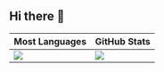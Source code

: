## Hi there 👋

|Most Languages|GitHub Stats|
|--------------|------------|
|![](https://github-readme-stats.vercel.app/api/top-langs/?username=HelloWorld-Welcome&layout=compact&langs_count=8&theme=dark)|![](https://github-readme-stats.vercel.app/api?username=HelloWorld-Welcome&count_private=true&show_icons=true&rank_icon=github&theme=dark&include_all_commits=true)|

<!--
**HelloWorld-Welcome/HelloWorld-Welcome** is a ✨ _special_ ✨ repository because its `README.md` (this file) appears on your GitHub profile.

Here are some ideas to get you started:

- 🔭 I’m currently working on ...
- 🌱 I’m currently learning ...
- 👯 I’m looking to collaborate on ...
- 🤔 I’m looking for help with ...
- 💬 Ask me about ...
- 📫 How to reach me: ...
- 😄 Pronouns: ...
- ⚡ Fun fact: ...
-->
